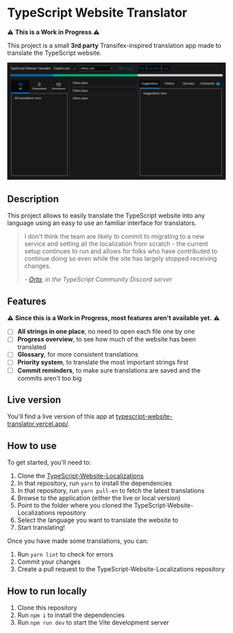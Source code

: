 # TypeScript Website Translator

⚠️ **This is a Work in Progress** ⚠️

This project is a small **3rd party** Transifex-inspired translation app made to translate the TypeScript website.

![](.github/screenshot.png)

## Description

This project allows to easily translate the TypeScript website into any language using an easy to use an familiar interface for translators.

> I don't think the team are likely to commit to migrating to a new service and setting all the localization from scratch - the current setup continues to run and allows for folks who have contributed to continue doing so even while the site has largely stopped receiving changes.
>
> *- [Orta](https://github.com/orta), in the TypeScript Community Discord server*

## Features

⚠️ **Since this is a Work in Progress, most features aren't available yet.** ⚠️

- [ ] **All strings in one place**, no need to open each file one by one
- [ ] **Progress overview**, to see how much of the website has been translated
- [ ] **Glossary**, for more consistent translations
- [ ] **Priority system**, to translate the most important strings first
- [ ] **Commit reminders**, to make sure translations are saved and the commits aren't too big

## Live version

You'll find a live version of this app at [typescript-website-translator.vercel.app/](https://typescript-website-translator.vercel.app/).

## How to use

To get started, you'll need to:

1. Clone the [TypeScript-Website-Localizations](https://github.com/microsoft/TypeScript-Website-Localizations)
2. In that repository, run `yarn` to install the dependencies
3. In that repository, run `yarn pull-en` to fetch the latest translations
4. Browse to the application (either the live or local version)
5. Point to the folder where you cloned the TypeScript-Website-Localizations repository
6. Select the language you want to translate the website to
7. Start translating!

Once you have made some translations, you can:

1. Run `yarn lint` to check for errors
2. Commit your changes
3. Create a pull request to the TypeScript-Website-Localizations repository

## How to run locally

1. Clone this repository
2. Run `npm i` to install the dependencies
3. Run `npm run dev` to start the Vite development server
